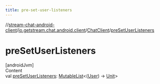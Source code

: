 ```yaml
---
title: pre-set-user-listeners
---
```

//[stream-chat-android-client](../../../index.md)/[io.getstream.chat.android.client](../index.md)/[ChatClient](index.md)/[preSetUserListeners](preSetUserListeners.md)



# preSetUserListeners  
[androidJvm]  
Content  
val [preSetUserListeners](preSetUserListeners.md): [MutableList](https://kotlinlang.org/api/latest/jvm/stdlib/kotlin.collections/-mutable-list/index.html)&lt;([User](../../io.getstream.chat.android.client.models/User/index.md)) -&gt; [Unit](https://kotlinlang.org/api/latest/jvm/stdlib/kotlin/-unit/index.html)&gt;  



